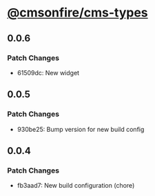 # [@cmsonfire/cms-types](https://www.npmjs.com/package/@cmsonfire/cms-types?activeTab=versions)

## 0.0.6

### Patch Changes

- 61509dc: New widget

## 0.0.5

### Patch Changes

- 930be25: Bump version for new build config

## 0.0.4

### Patch Changes

- fb3aad7: New build configuration (chore)
